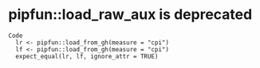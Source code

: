 # pipfun::load_raw_aux is deprecated

    Code
      lr <- pipfun::load_from_gh(measure = "cpi")
      lf <- pipfun::load_from_gh(measure = "cpi")
      expect_equal(lr, lf, ignore_attr = TRUE)


